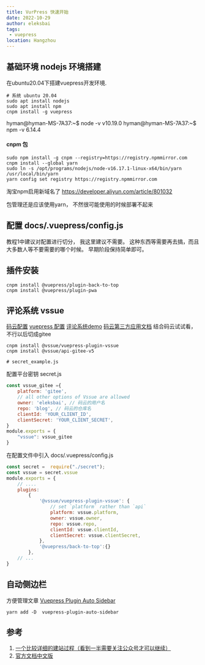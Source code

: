 ```yaml
---
title: VurPress 快速开始
date: 2022-10-29
author: eleksbai
tags:
 - vuepress
location: Hangzhou
--- 
```


## 基础环境 nodejs 环境搭建

在ubuntu20.04下搭建vuepress开发环境.

```shell
# 系统 ubuntu 20.04
sudo apt install nodejs
sudo apt install npm
cnpm install -g vuepress
```

hyman@hyman-MS-7A37:~$ node -v
v10.19.0
hyman@hyman-MS-7A37:~$ npm -v
6.14.4

#### cnpm 包

```shell
sudo npm install -g cnpm --registry=https://registry.npmmirror.com
cnpm install --global yarn
sudo ln -s /opt/programs/nodejs/node-v16.17.1-linux-x64/bin/yarn /usr/local/bin/yarn
yarn config set registry https://registry.npmmirror.com
```

淘宝npm启用新域名了
https://developer.aliyun.com/article/801032

包管理还是应该使用yarn， 不然很可能使用的时候部署不起来

## 配置 docs/.vuepress/config.js

教程1中建议对配置进行切分， 我这里建议不需要。
这种东西等需要再去搞，而且大多数人等不要需要的哪个时候。
早期阶段保持简单即可。

## 插件安装

```shell
cnpm install @vuepress/plugin-back-to-top
cnpm install @vuepress/plugin-pwa
```

## 评论系统 vssue

[码云配置](https://vssue.js.org/guide/gitee.html)
[vuepress 配置](https://vssue.js.org/guide/vuepress.html#vuepress-plugin)
[评论系统demo](https://gitee.com/meteor_lxy/vssue-demo)
[码云第三方应用文档](https://gitee.com/api/v5/oauth_doc#/)
结合码云试试看， 不行以后切成gitee

```
cnpm install @vssue/vuepress-plugin-vssue
cnpm install @vssue/api-gitee-v5

# secret_example.js

```

配置平台密钥
secret.js

```js
const vssue_gitee ={
    platform: 'gitee',
    // all other options of Vssue are allowed
    owner: 'eleksbai', // 码云的用户名
    repo: 'blog', // 码云的仓库名
    clientId: 'YOUR_CLIENT_ID',
    clientSecret: 'YOUR_CLIENT_SECRET',
}
module.exports = {
    "vssue": vssue_gitee
}
```

在配置文件中引入
docs/.vuepress/config.js

```js
const secret =  require("./secret");
const vssue = secret.vssue
module.exports = { 
    // ....
    plugins:
        {
            '@vssue/vuepress-plugin-vssue': {
                // set `platform` rather than `api`
                platform: vssue.platform,
                owner: vssue.owner,
                repo: vssue.repo,
                clientId: vssue.clientId,
                clientSecret: vssue.clientSecret,
            },
            '@vuepress/back-to-top':{}
        },
    // ...
}
```

## 自动侧边栏

方便管理文章
[Vuepress Plugin Auto Sidebar](https://shanyuhai123.github.io/vuepress-plugin-auto-sidebar/zh/)

```shell
yarn add -D  vuepress-plugin-auto-sidebar
```

## 参考

1. [一个比较详细的建站过程（看到一半需要关注公众号才可以继续）](https://coder.itclan.cn/fontend/tools/vuepress-build-blog/#%E5%B1%95%E7%A4%BA%E6%AF%8F%E4%B8%AA%E9%A1%B5%E9%9D%A2%E7%9A%84%E4%BE%A7%E8%BE%B9%E6%A0%8F)
2. [官方文档中文版](https://www.vuepress.cn/guide/) 

